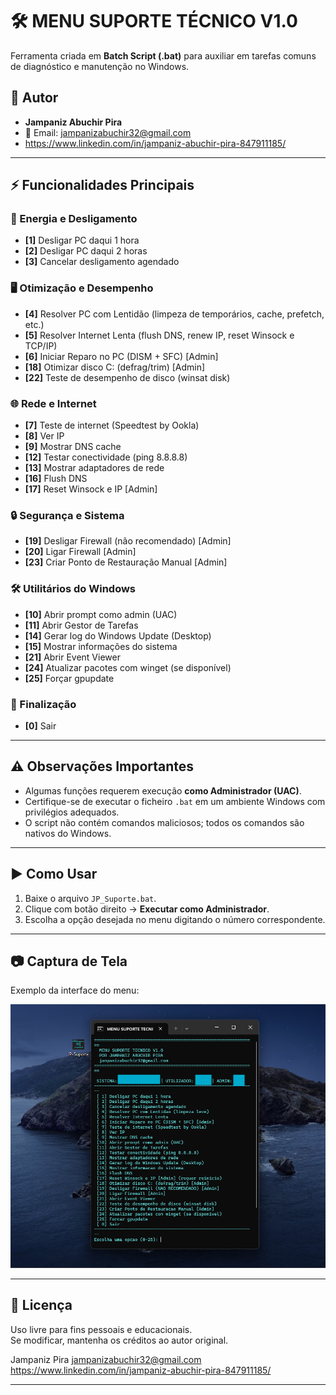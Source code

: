 
# 🛠️ MENU SUPORTE TÉCNICO V1.0

Ferramenta criada em **Batch Script (.bat)** para auxiliar em tarefas comuns de diagnóstico e manutenção no Windows.

## 📌 Autor
- **Jampaniz Abuchir Pira**  
- 📧 Email: jampanizabuchir32@gmail.com  
- https://www.linkedin.com/in/jampaniz-abuchir-pira-847911185/

---

## ⚡ Funcionalidades Principais

### 🔌 Energia e Desligamento
- **[1]** Desligar PC daqui 1 hora  
- **[2]** Desligar PC daqui 2 horas  
- **[3]** Cancelar desligamento agendado  

### 🖥️ Otimização e Desempenho
- **[4]** Resolver PC com Lentidão (limpeza de temporários, cache, prefetch, etc.)  
- **[5]** Resolver Internet Lenta (flush DNS, renew IP, reset Winsock e TCP/IP)  
- **[6]** Iniciar Reparo no PC (DISM + SFC) [Admin]  
- **[18]** Otimizar disco C: (defrag/trim) [Admin]  
- **[22]** Teste de desempenho de disco (winsat disk)  

### 🌐 Rede e Internet
- **[7]** Teste de internet (Speedtest by Ookla)  
- **[8]** Ver IP  
- **[9]** Mostrar DNS cache  
- **[12]** Testar conectividade (ping 8.8.8.8)  
- **[13]** Mostrar adaptadores de rede  
- **[16]** Flush DNS  
- **[17]** Reset Winsock e IP [Admin]  

### 🔒 Segurança e Sistema
- **[19]** Desligar Firewall (não recomendado) [Admin]  
- **[20]** Ligar Firewall [Admin]  
- **[23]** Criar Ponto de Restauração Manual [Admin]  

### 🛠️ Utilitários do Windows
- **[10]** Abrir prompt como admin (UAC)  
- **[11]** Abrir Gestor de Tarefas  
- **[14]** Gerar log do Windows Update (Desktop)  
- **[15]** Mostrar informações do sistema  
- **[21]** Abrir Event Viewer  
- **[24]** Atualizar pacotes com winget (se disponível)  
- **[25]** Forçar gpupdate  

### 🚪 Finalização
- **[0]** Sair

---

## ⚠️ Observações Importantes
- Algumas funções requerem execução **como Administrador (UAC)**.  
- Certifique-se de executar o ficheiro `.bat` em um ambiente Windows com privilégios adequados.  
- O script não contém comandos maliciosos; todos os comandos são nativos do Windows.  

---

## ▶️ Como Usar
1. Baixe o arquivo `JP_Suporte.bat`.  
2. Clique com botão direito → **Executar como Administrador**.  
3. Escolha a opção desejada no menu digitando o número correspondente.  

---

## 📷 Captura de Tela
Exemplo da interface do menu:  

![Tela da Ferramenta](TELA%20DA%20FERRAMENTA.png)

---

## 📜 Licença
Uso livre para fins pessoais e educacionais.  
Se modificar, mantenha os créditos ao autor original.

Jampaniz Pira
jampanizabuchir32@gmail.com
https://www.linkedin.com/in/jampaniz-abuchir-pira-847911185/  

---
